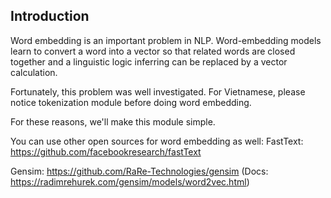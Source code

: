 ## Introduction

Word embedding is an important problem in NLP. 
Word-embedding models learn to convert a word into a vector so that related words are closed together 
and a linguistic logic inferring can be replaced by a vector calculation.

Fortunately, this problem was well investigated. 
For Vietnamese, please notice tokenization module before doing word embedding. 

For these reasons, we'll make this module simple. 


You can use other open sources for word embedding as well:
FastText: https://github.com/facebookresearch/fastText

Gensim: https://github.com/RaRe-Technologies/gensim
(Docs: https://radimrehurek.com/gensim/models/word2vec.html)

